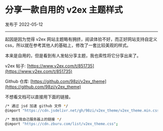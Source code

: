 # 分享一款自用的 v2ex 主题样式

发布于 2022-05-12 
  
---


起因是因为觉得 v2ex 网站主题略有拥挤，阅读体验不好，而正好网站支持自定义 css，所以就在参考其他人的基础上，修改了一套比较美观的样式。

本来是自用的，但是看到有人发帖分享主题，我也索性将它分享出来了。

v2ex 帖子: [https://www.v2ex.com/t/851735](https://www.v2ex.com/t/851735)

Github 仓库: [https://github.com/98zi/v2ex_theme](https://github.com/98zi/v2ex_theme)

不想看文档可以直接用下面的链接。

```bash
/* 通过 jsd 加速 github 文件 */
@import "https://cdn.jsdelivr.net/gh/98zi/v2ex_theme/v2ex_theme.min.css";

/* 放在我自己服务器上的链接 */
@import "https://cdn.zburu.com/list/v2ex_theme.css";

```

